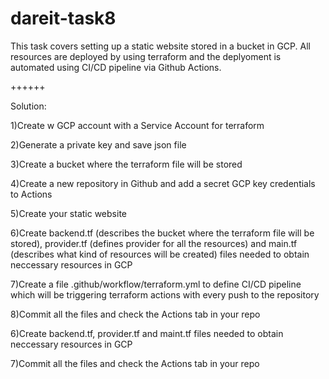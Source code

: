 # dareit-task8

This task covers setting up a static website stored in a bucket in GCP. All resources are deployed by using terraform and the deplyoment is automated using CI/CD pipeline via Github Actions.



++++++

Solution:

1)Create w GCP account with a Service Account for terraform

2)Generate a private key and save json file

3)Create a bucket where the terraform file will be stored

4)Create a new repository in Github and add a secret GCP key credentials to Actions

5)Create your static website

6)Create backend.tf (describes the bucket where the terraform file will be stored), provider.tf (defines provider for all the resources) and main.tf (describes what kind of resources will be created) files needed to obtain neccessary resources in GCP

7)Create a file .github/workflow/terraform.yml to define CI/CD pipeline which will be triggering terraform actions with every push to the repository

8)Commit all the files and check the Actions tab in your repo

6)Create backend.tf, provider.tf and maint.tf files needed to obtain neccessary resources in GCP

7)Commit all the files and check the Actions tab in your repo
